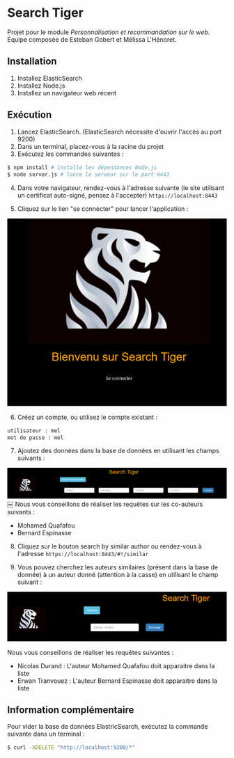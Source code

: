 # Search Tiger

Projet pour le module *Personnalisation et recommandation sur le web*. Équipe composée de Esteban Gobert et Mélissa L'Hénoret.

## Installation
1. Installez ElasticSearch
2. Installez Node.js
3. Installez un navigateur web récent

## Exécution
1. Lancez ElasticSearch. (ElasticSearch nécessite d'ouvrir l'accès au port 9200)
2. Dans un terminal, placez-vous à la racine du projet
3. Exécutez les commandes suivantes :

```bash
$ npm install # installe les dépendances Node.js
$ node server.js # lance le serveur sur le port 8443
```

4. Dans votre navigateur, rendez-vous à l'adresse suivante (le site utilisant un certificat auto-signé, pensez à l'accepter) `https://localhost:8443`

5. Cliquez sur le lien "se connecter" pour lancer l'application :

![Capture d'écran 1](Ecran1.png)

6. Créez un compte, ou utilisez le compte existant :

```
utilisateur : mel
mot de passe : mel
```

7. Ajoutez des données dans la base de données en utilisant les champs suivants :

![Capture d'écran 2](Ecran2.png)
￼
Nous vous conseillons de réaliser les requêtes sur les co-auteurs suivants :

- Mohamed Quafafou
- Bernard Espinasse

8. Cliquez sur le bouton search by similar author ou rendez-vous à l'adresse `https://localhost:8443/#!/similar`

9. Vous pouvez cherchez les auteurs similaires (présent dans la base de donnée) à un auteur donné (attention à la casse) en utilisant le champ suivant :

![Capture d'écran 3](Ecran3.png)

Nous vous conseillons de réaliser les requêtes suivantes :

- Nicolas Durand : L'auteur Mohamed Quafafou doit apparaitre dans la liste
- Erwan Tranvouez : L'auteur Bernard Espinasse doit apparaitre dans la liste

## Information complémentaire

Pour vider la base de données ElastricSearch, exécutez la commande suivante dans un terminal :

```bash
$ curl -XDELETE "http://localhost:9200/*"
```
